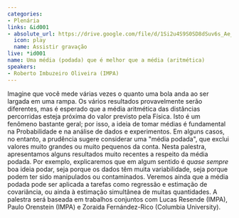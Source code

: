 ```yaml
---
categories:
- Plenária
links: &id001
- absolute_url: https://drive.google.com/file/d/1Si2u4S9S0SD8dSuv6s_Ae_ibT-r6M-xF/view?usp=sharing
  icon: play
  name: Assistir gravação
live: *id001
name: Uma média (podada) que é melhor que a média (aritmética)
speakers:
- Roberto Imbuzeiro Oliveira (IMPA)
---
```


Imagine que você mede várias vezes o quanto uma bola anda ao ser largada em uma rampa. Os vários resultados provavelmente serão diferentes, mas é esperado que a média aritmética das distâncias percorridas esteja próxima do valor previsto pela Física. Isto é um fenômeno bastante geral; por isso, a ideia de tomar médias é fundamental na Probabilidade e na análise de dados e experimentos.
  Em alguns casos, no entanto, a prudência sugere considerar uma "média podada", que exclui valores muito grandes ou muito pequenos da conta. Nesta palestra, apresentamos alguns resultados muito recentes a respeito da média podada. Por exemplo, explicaremos que em algum sentido é *quase sempre* boa ideia podar, seja porque os dados têm muita variabilidade, seja porque podem ter sido manipulados ou contaminados. Veremos ainda que a média podada pode ser aplicada a tarefas como regressão e estimação de covariância, ou ainda à estimação simultânea de muitas quantidades.
  A palestra será baseada em trabalhos conjuntos com Lucas Resende (IMPA), Paulo Orenstein (IMPA) e Zoraida Fernández-Rico (Columbia University).